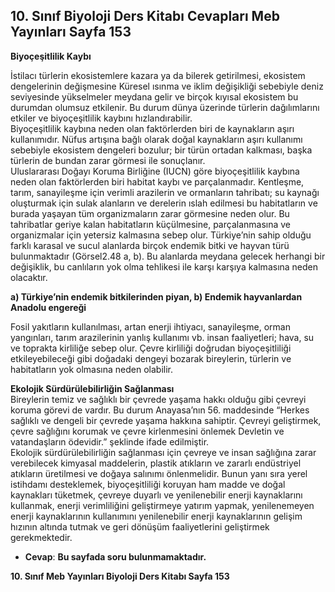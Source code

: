 ## 10. Sınıf Biyoloji Ders Kitabı Cevapları Meb Yayınları Sayfa 153

**Biyoçeşitlilik Kaybı**

İstilacı türlerin ekosistemlere kazara ya da bilerek getirilmesi, ekosistem dengelerinin değişmesine Küresel ısınma ve iklim değişikliği sebebiyle deniz seviyesinde yükselmeler meydana gelir ve birçok kıyısal ekosistem bu durumdan olumsuz etkilenir. Bu durum dünya üzerinde türlerin dağılımlarını etkiler ve biyoçeşitlilik kaybını hızlandırabilir.  
 Biyoçeşitlilik kaybına neden olan faktörlerden biri de kaynakların aşırı kullanımıdır. Nüfus artışına bağlı olarak doğal kaynakların aşırı kullanımı sebebiyle ekosistem dengeleri bozulur; bir türün ortadan kalkması, başka türlerin de bundan zarar görmesi ile sonuçlanır.  
 Uluslararası Doğayı Koruma Birliğine (IUCN) göre biyoçeşitlilik kaybına neden olan faktörlerden biri habitat kaybı ve parçalanmadır. Kentleşme, tarım, sanayileşme için verimli arazilerin ve ormanların tahribatı; su kaynağı oluşturmak için sulak alanların ve derelerin ıslah edilmesi bu habitatların ve burada yaşayan tüm organizmaların zarar görmesine neden olur. Bu tahribatlar geriye kalan habitatların küçülmesine, parçalanmasına ve organizmalar için yetersiz kalmasına sebep olur. Türkiye’nin sahip olduğu farklı karasal ve sucul alanlarda birçok endemik bitki ve hayvan türü bulunmaktadır (Görsel2.48 a, b). Bu alanlarda meydana gelecek herhangi bir değişiklik, bu canlıların yok olma tehlikesi ile karşı karşıya kalmasına neden olacaktır.

**a) Türkiye’nin endemik bitkilerinden piyan, b) Endemik hayvanlardan Anadolu engereği**

Fosil yakıtların kullanılması, artan enerji ihtiyacı, sanayileşme, orman yangınları, tarım arazilerinin yanlış kullanımı vb. insan faaliyetleri; hava, su ve toprakta kirliliğe sebep olur. Çevre kirliliği doğrudan biyoçeşitliliği etkileyebileceği gibi doğadaki dengeyi bozarak bireylerin, türlerin ve habitatların yok olmasına neden olabilir.

**Ekolojik Sürdürülebilirliğin Sağlanması**  
 Bireylerin temiz ve sağlıklı bir çevrede yaşama hakkı olduğu gibi çevreyi koruma görevi de vardır. Bu durum Anayasa’nın 56. maddesinde “Herkes sağlıklı ve dengeli bir çevrede yaşama hakkına sahiptir. Çevreyi geliştirmek, çevre sağlığını korumak ve çevre kirlenmesini önlemek Devletin ve vatandaşların ödevidir.” şeklinde ifade edilmiştir.  
 Ekolojik sürdürülebilirliğin sağlanması için çevreye ve insan sağlığına zarar verebilecek kimyasal maddelerin, plastik atıkların ve zararlı endüstriyel atıkların üretilmesi ve doğaya salınımı önlenmelidir. Bunun yanı sıra yerel istihdamı desteklemek, biyoçeşitliliği koruyan ham madde ve doğal kaynakları tüketmek, çevreye duyarlı ve yenilenebilir enerji kaynaklarını kullanmak, enerji verimliliğini geliştirmeye yatırım yapmak, yenilenemeyen enerji kaynaklarının kullanımını yenilenebilir enerji kaynaklarının gelişim hızının altında tutmak ve geri dönüşüm faaliyetlerini geliştirmek gerekmektedir.

* **Cevap**: **Bu sayfada soru bulunmamaktadır.**

**10. Sınıf Meb Yayınları Biyoloji Ders Kitabı Sayfa 153**